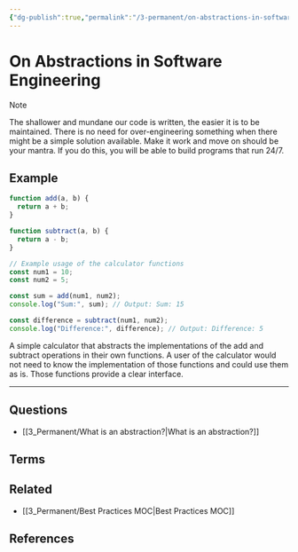```yaml
---
{"dg-publish":true,"permalink":"/3-permanent/on-abstractions-in-software-engineering/","tags":["code/best_practices"],"created":"2023-07-27T12:48:32.107-05:00","updated":"2023-09-05T14:35:58.160-05:00"}
---
```


# On Abstractions in Software Engineering

> [!NOTE]
> The shallower and mundane our code is written, the easier it is to be maintained. There is no need for over-engineering something when there might be a simple solution available. Make it work and move on should be your mantra. If you do this, you will be able to build programs that run 24/7.
>
## Example
```javascript
function add(a, b) {
  return a + b;
}

function subtract(a, b) {
  return a - b;
}

// Example usage of the calculator functions
const num1 = 10;
const num2 = 5;

const sum = add(num1, num2);
console.log("Sum:", sum); // Output: Sum: 15

const difference = subtract(num1, num2);
console.log("Difference:", difference); // Output: Difference: 5
```
A simple calculator that abstracts the implementations of the add and subtract operations in their own functions. A user of the calculator would not need to know the implementation of those functions and could use them as is. Those functions provide a clear interface.

---
## Questions
- [[3_Permanent/What is an abstraction?\|What is an abstraction?]] 
## Terms

## Related
- [[3_Permanent/Best Practices MOC\|Best Practices MOC]]
## References
